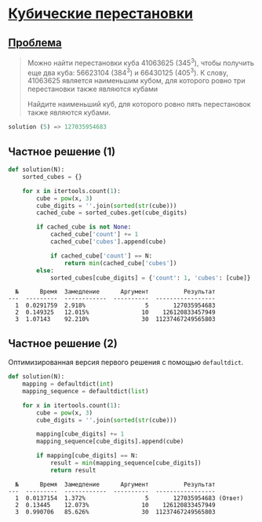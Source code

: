 # [Кубические перестановки](TODO)
## [Проблема](https://euler.jakumo.org/problems/view/61.html)

>Можно найти перестановки куба 41063625 (345<sup>3</sup>), чтобы получить еще два куба: 56623104 (384<sup>3</sup>) и 66430125 (405<sup>3</sup>). К слову, 41063625 является наименьшим кубом, для которого ровно три перестановки также являются кубами
>
>Найдите наименьший куб, для которого ровно пять перестановок также являются кубами.
``` python
solution (5) => 127035954683
```

## Частное решение (1)
```python
def solution(N):
    sorted_cubes = {}

    for x in itertools.count(1):
        cube = pow(x, 3)
        cube_digits = ''.join(sorted(str(cube)))
        cached_cube = sorted_cubes.get(cube_digits)

        if cached_cube is not None:
            cached_cube['count'] += 1
            cached_cube['cubes'].append(cube)

            if cached_cube['count'] == N:
                return min(cached_cube['cubes'])
        else:
            sorted_cubes[cube_digits] = {'count': 1, 'cubes': [cube]}
```
```text
  №      Время  Замедление      Аргумент          Результат
---  ---------  ------------  ----------  -----------------
  1  0.0291759  2.918%                 5       127035954683
  2  0.149325   12.015%               10    126120833457949
  3  1.07143    92.210%               30  11237467249565803
```
## Частное решение (2)
Оптимизированная версия первого решения с помощью `defaultdict`.
```python
def solution(N):
    mapping = defaultdict(int)
    mapping_sequence = defaultdict(list)

    for x in itertools.count(1):
        cube = pow(x, 3)
        cube_digits = ''.join(sorted(str(cube)))

        mapping[cube_digits] += 1
        mapping_sequence[cube_digits].append(cube)

        if mapping[cube_digits] == N:
            result = min(mapping_sequence[cube_digits])
            return result

```
```text
  №      Время  Замедление      Аргумент          Результат
---  ---------  ------------  ----------  -----------------
  1  0.0137154  1.372%                 5       127035954683 (Ответ)
  2  0.13445    12.073%               10    126120833457949
  3  0.990706   85.626%               30  11237467249565803
```
